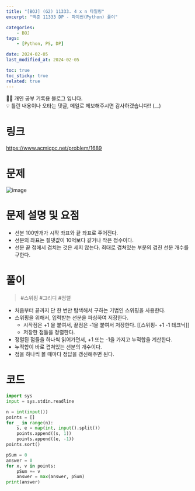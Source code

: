 ```yaml
---
title: "[BOJ] (G2) 11333. 4 x n 타일링"
excerpt: "백준 11333 DP - 파이썬(Python) 풀이"

categories:
    - BOJ
tags:
    - [Python, PS, DP]

date: 2024-02-05
last_modified_at: 2024-02-05

toc: true
toc_sticky: true
related: true
---
```


<div class="notice--info" markdown="1">
👨‍💻 개인 공부 기록용 블로그 입니다. <br/>
💡 틀린 내용이나 오타는 댓글, 메일로 제보해주시면 감사하겠습니다!!  (__)
</div>

# 링크

<https://www.acmicpc.net/problem/1689>

# 문제

![image](https://github.com/Tolerblanc/Tolerblanc.github.io/assets/52883827/2b2bd650-d199-41c2-94c3-d573fb259836)

# 문제 설명 및 요점

- 선분 100만개가 시작 좌표와 끝 좌표로 주어진다.
- 선분의 좌표는 절댓값이 10억보다 같거나 작은 정수이다.
- 선분 끝 점에서 겹치는 것은 세지 않는다. 최대로 겹쳐있는 부분의 겹친 선분 개수를 구한다.

# 풀이

> #스위핑 #그리디 #정렬

- 처음부터 끝까지 단 한 번만 탐색해서 구하는 기법인 스위핑을 사용한다.
- 스위핑을 위해서, 입력받는 선분을 파싱하여 저장한다.
	- 시작점은 +1 을 붙여서, 끝점은 -1을 붙여서 저장한다. [[스위핑- +1 -1 테크닉]]
	- 저장한 점들을 정렬한다.
- 정렬된 점들을 하나씩 읽어가면서, +1 또는 -1을 가지고 누적합을 계산한다.
- 누적합이 바로 겹쳐있는 선분의 개수이다.
- 점을 하나씩 볼 때마다 정답을 갱신해주면 된다.

# 코드

```python
import sys
input = sys.stdin.readline

n = int(input())
points = []
for _ in range(n):
    s, e = map(int, input().split())
    points.append((s, 1))
    points.append((e, -1))
points.sort()

pSum = 0
answer = 0
for x, v in points:
    pSum += v
    answer = max(answer, pSum)
print(answer)
```
